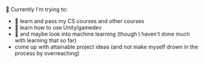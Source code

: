 🔭 Currently I'm trying to:

- 🌱 learn and pass my CS courses and other courses
- 🌱 learn how to use Unity/gamedev
- 🌱 and maybe look into machine learning (though I haven't done much with learning that so far)
- come up with attainable project ideas (and not make myself drown in the process by overreaching)
